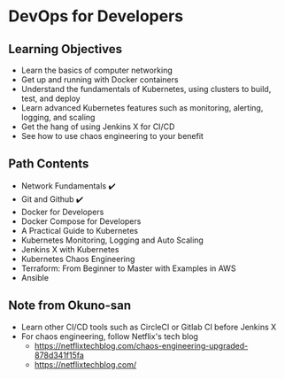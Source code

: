 # DevOps for Developers

## Learning Objectives

- Learn the basics of computer networking
- Get up and running with Docker containers
- Understand the fundamentals of Kubernetes, using clusters to build, test, and deploy
- Learn advanced Kubernetes features such as monitoring, alerting, logging, and scaling
- Get the hang of using Jenkins X for CI/CD
- See how to use chaos engineering to your benefit

## Path Contents

- Network Fundamentals :heavy_check_mark:
- Git and Github :heavy_check_mark:
- Docker for Developers
- Docker Compose for Developers
- A Practical Guide to Kubernetes
- Kubernetes Monitoring, Logging and Auto Scaling
- Jenkins X with Kubernetes
- Kubernetes Chaos Engineering
- Terraform: From Beginner to Master with Examples in AWS
- Ansible

## Note from Okuno-san

- Learn other CI/CD tools such as CircleCI or Gitlab CI before Jenkins X
- For chaos engineering, follow Netflix's tech blog
  - <https://netflixtechblog.com/chaos-engineering-upgraded-878d341f15fa>
  - <https://netflixtechblog.com/>
